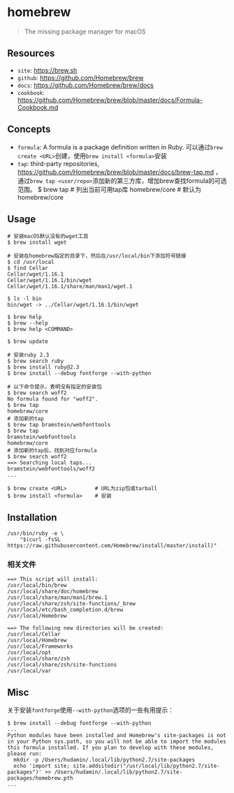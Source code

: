 # homebrew

> The missing package manager for macOS

## Resources

* `site`: <https://brew.sh>
* `github`: <https://github.com/Homebrew/brew>
* `docs`: <https://github.com/Homebrew/brew/docs>
* `cookbook`: <https://github.com/Homebrew/brew/blob/master/docs/Formula-Cookbook.md>


## Concepts

* `formula`: A formula is a package definition written in Ruby. 可以通过`brew create <URL>`创建，使用`brew install <formula>`安装
* `tap`: third-party repositories, <https://github.com/Homebrew/brew/blob/master/docs/brew-tap.md>
    ，通过`brew tap <user/repo>`添加新的第三方库，增加brew查找formula的可选范围。
        $ brew tap                  # 列出当前可用tap库
        homebrew/core               # 默认为homebrew/core




## Usage

    # 安装macOS默认没有的wget工具
    $ brew install wget

    # 安装在homebrew指定的目录下，然后在/usr/local/bin下添加符号链接
    $ cd /usr/local
    $ find Cellar
    Cellar/wget/1.16.1
    Cellar/wget/1.16.1/bin/wget
    Cellar/wget/1.16.1/share/man/man1/wget.1  

    $ ls -l bin
    bin/wget -> ../Cellar/wget/1.16.1/bin/wget

    $ brew help
    $ brew --help
    $ brew help <COMMAND>

    $ brew update

    # 安装ruby 2.3
    $ brew search ruby
    $ brew install ruby@2.3
    $ brew install --debug fontforge --with-python

    # 以下命令提示，表明没有指定的安装包
    $ brew search woff2
    No formula found for "woff2".
    $ brew tap
    homebrew/core
    # 添加新的tap
    $ brew tap bramstein/webfonttools
    $ brew tap
    bramstein/webfonttools
    homebrew/core
    # 添加新的tap后，找到对应formula
    $ brew search woff2
    ==> Searching local taps...
    bramstein/webfonttools/woff2
    ...

    $ brew create <URL>         # URL为zip包或tarball
    $ brew install <formula>    # 安装



## Installation

    /usr/bin/ruby -e \
        "$(curl -fsSL https://raw.githubusercontent.com/Homebrew/install/master/install)"



### 相关文件

    ==> This script will install:
    /usr/local/bin/brew
    /usr/local/share/doc/homebrew
    /usr/local/share/man/man1/brew.1
    /usr/local/share/zsh/site-functions/_brew
    /usr/local/etc/bash_completion.d/brew
    /usr/local/Homebrew

    ==> The following new directories will be created:
    /usr/local/Cellar
    /usr/local/Homebrew
    /usr/local/Frameworks
    /usr/local/opt
    /usr/local/share/zsh
    /usr/local/share/zsh/site-functions
    /usr/local/var



## Misc

关于安装`fontforge`使用`--with-python`选项的一些有用提示：

    $ brew install --debug fontforge --with-python
    ...
    Python modules have been installed and Homebrew's site-packages is not
    in your Python sys.path, so you will not be able to import the modules
    this formula installed. If you plan to develop with these modules,
    please run:
      mkdir -p /Users/hudamin/.local/lib/python2.7/site-packages
      echo 'import site; site.addsitedir("/usr/local/lib/python2.7/site-packages")' >> /Users/hudamin/.local/lib/python2.7/site-packages/homebrew.pth
    ...


